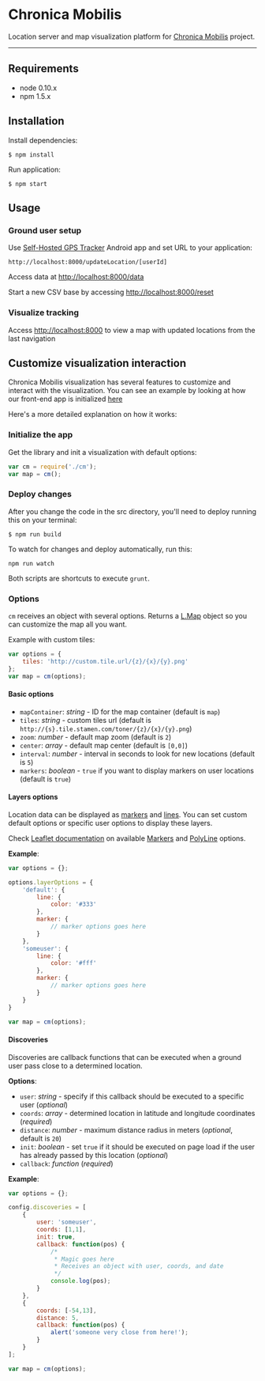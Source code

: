 # Chronica Mobilis

Location server and map visualization platform for [Chronica Mobilis](http://chronicamobilis.net) project.

---

## Requirements

 - node 0.10.x
 - npm 1.5.x

## Installation

Install dependencies:

```
$ npm install
```

Run application:

```
$ npm start
```

## Usage

### Ground user setup

Use [Self-Hosted GPS Tracker](https://play.google.com/store/apps/details?id=fr.herverenault.selfhostedgpstracker) Android app and set URL to your application:

```
http://localhost:8000/updateLocation/[userId]
```

Access data at [http://localhost:8000/data](http://localhost:8000/data)

Start a new CSV base by accessing [http://localhost:8000/reset](http://localhost:8000/reset)

### Visualize tracking

Access [http://localhost:8000](http://localhost:8000) to view a map with updated locations from the last navigation

## Customize visualization interaction

Chronica Mobilis visualization has several features to customize and interact with the visualization. You can see an example by looking at how our front-end app is initialized [here](/src/app/index.js)

Here's a more detailed explanation on how it works:

### Initialize the app

Get the library and init a visualization with default options:

```javascript
var cm = require('./cm');
var map = cm();
```

### Deploy changes

After you change the code in the src directory, you'll need to deploy running this on your terminal:

```
$ npm run build
```

To watch for changes and deploy automatically, run this:

```
npm run watch
```

Both scripts are shortcuts to execute `grunt`.

### Options

`cm` receives an object with several options. Returns a [L.Map](http://leafletjs.com/reference.html#map-class) object so you can customize the map all you want.

Example with custom tiles:

```javascript
var options = {
	tiles: 'http://custom.tile.url/{z}/{x}/{y}.png'
};
var map = cm(options);
```

#### Basic options

 - `mapContainer`: *string* - ID for the map container (default is `map`)
 - `tiles`: *string* - custom tiles url (default is `http://{s}.tile.stamen.com/toner/{z}/{x}/{y}.png`)
 - `zoom`: *number* - default map zoom (default is `2`)
 - `center`: *array* - default map center (default is `[0,0]`)
 - `interval`: *number* - interval in seconds to look for new locations (default is `5`)
 - `markers`: *boolean* - `true` if you want to display markers on user locations (default is `true`)

#### Layers options

Location data can be displayed as [markers](http://leafletjs.com/reference.html#marker) and [lines](http://leafletjs.com/reference.html#polyline). You can set custom default options or specific user options to display these layers.

Check [Leaflet documentation](http://leafletjs.com/reference.html) on available [Markers](http://leafletjs.com/reference.html#marker) and [PolyLine](http://leafletjs.com/reference.html#polyline) options.

**Example**:

```javascript
var options = {};

options.layerOptions = {
	'default': {
		line: {
			color: '#333'
		},
		marker: {
			// marker options goes here
		}
	},
	'someuser': {
		line: {
			color: '#fff'
		},
		marker: {
			// marker options goes here
		}
	}
}

var map = cm(options);
```

#### Discoveries

Discoveries are callback functions that can be executed when a ground user pass close to a determined location.

**Options**:

 - `user`: *string* - specify if this callback should be executed to a specific user (*optional*)
 - `coords`: *array* - determined location in latitude and longitude coordinates (*required*)
 - `distance`: *number* - maximum distance radius in meters (*optional*, default is `20`)
 - `init`: *boolean* - set `true` if it should be executed on page load if the user has already passed by this location (*optional*)
 - `callback`: *function* (*required*)

**Example**:

```javascript
var options = {};

config.discoveries = [
	{
		user: 'someuser',
		coords: [1,1],
		init: true,
		callback: function(pos) {
			/*
			 * Magic goes here
			 * Receives an object with user, coords, and date
			 */
			console.log(pos);
		}
	},
	{
		coords: [-54,13],
		distance: 5,
		callback: function(pos) {
			alert('someone very close from here!');
		}
	}
];

var map = cm(options);
```